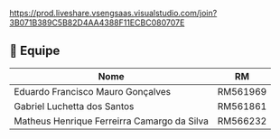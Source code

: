 https://prod.liveshare.vsengsaas.visualstudio.com/join?3B071B389C5B82D4AA4388F11ECBC080707E

## 👥 Equipe

| Nome            | RM       |
|-----------------|----------|
| Eduardo Francisco Mauro Gonçalves | RM561969 |
| Gabriel Luchetta dos Santos | RM561861 |
| Matheus Henrique Ferreirra Camargo da Silva | RM566232 |
